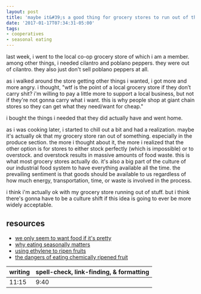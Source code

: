 ```yaml
---
layout: post
title: 'maybe it&#39;s a good thing for grocery stores to run out of things (occasionally)'
date: '2017-01-17T07:34:31-05:00'
tags:
- cooperatives
- seasonal eating
---
```


last week, i went to the local co-op grocery store of which i am a member. among other things, i needed cilantro and poblano peppers. they were out of cilantro. they also just don't sell poblano peppers at all.

as i walked around the store getting other things i wanted, i got more and more angry. i thought, "wtf is the point of a local grocery store if they don’t carry shit? i'm willing to pay a little more to support a local business, but not if they're not gonna carry what i want. this is why people shop at giant chain stores so they can get what they need/want for cheap."

i bought the things i needed that they did actually have and went home. 

as i was cooking later, i started to chill out a bit and had a realization. maybe it's actually ok that my grocery store ran out of something. especially in the produce section. the more i thought about it, the more i realized that the other option is for stores to either stock perfectly (which is impossible) or to overstock. and overstock results in massive amounts of food waste. this is what most grocery stores actually do. it's also a big part of the culture of our industrial food system to have everything available all the time. the prevailing sentiment is that goods should be available to us regardless of how much energy, transportation, time, or waste is involved in the process.

i think i'm actually ok with my grocery store running out of stuff. but i think there's gonna have to be a culture shift if this idea is going to ever be more widely acceptable.

## resources

* [we only seem to want food if it's pretty](http://www.bonappetit.com/entertaining-style/trends-news/article/fruit-vegetable-beauty-standards)
* [why eating seasonally matters](http://eatseasonably.co.uk/)
* [using ethylene to ripen fruits](http://postharvest.tfrec.wsu.edu/pages/PC2000F)
* [the dangers of eating chemically ripened fruit](http://www.academia.edu/2321590/Eating_artificially_ripened_fruits_is_harmful)

<table>
	<thead>
		<tr>
			<th>writing</th>
			<th>spell-check, link-finding, & formatting</th>
		</tr>
	</thead>
	<tbody>
		<tr>
			<td>11:15</td>
			<td>9:40</td>
		</tr>
	</tbody>
</table>